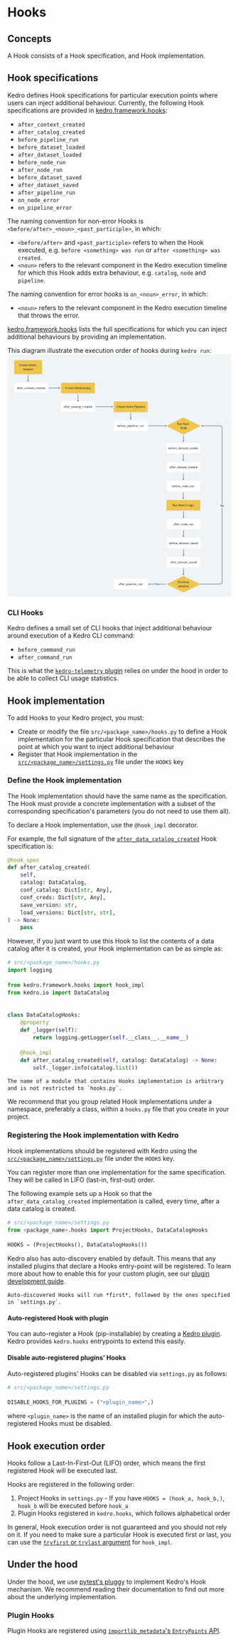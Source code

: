 # Hooks

## Concepts

A Hook consists of a Hook specification, and Hook implementation.

## Hook specifications

Kedro defines Hook specifications for particular execution points where users can inject additional behaviour. Currently, the following Hook specifications are provided in [kedro.framework.hooks](/kedro.framework.hooks):

* `after_context_created`
* `after_catalog_created`
* `before_pipeline_run`
* `before_dataset_loaded`
* `after_dataset_loaded`
* `before_node_run`
* `after_node_run`
* `before_dataset_saved`
* `after_dataset_saved`
* `after_pipeline_run`
* `on_node_error`
* `on_pipeline_error`

The naming convention for non-error Hooks is `<before/after>_<noun>_<past_participle>`, in which:

* `<before/after>` and `<past_participle>` refers to when the Hook executed, e.g. `before <something> was run` or `after <something> was created`.
* `<noun>` refers to the relevant component in the Kedro execution timeline for which this Hook adds extra behaviour, e.g. `catalog`, `node` and `pipeline`.

The naming convention for error hooks is `on_<noun>_error`, in which:

* `<noun>` refers to the relevant component in the Kedro execution timeline that throws the error.

[kedro.framework.hooks](/kedro.framework.hooks) lists the full specifications for which you can inject additional behaviours by providing an implementation.

This diagram illustrate the execution order of hooks during `kedro run`:
![kedro run hook execution order](../../source/meta/images/kedro_run_lifecycle.png)

### CLI Hooks

Kedro defines a small set of CLI hooks that inject additional behaviour around execution of a Kedro CLI command:

* `before_command_run`
* `after_command_run`

This is what the [`kedro-telemetry` plugin](https://github.com/kedro-org/kedro-plugins/tree/main/kedro-telemetry) relies on under the hood in order to be able to collect CLI usage statistics.

## Hook implementation

To add Hooks to your Kedro project, you must:

* Create or modify the file `src/<package_name>/hooks.py` to define a Hook implementation for the particular Hook specification that describes the point at which you want to inject additional behaviour
* Register that Hook implementation in the [`src/<package_name>/settings.py`](../kedro_project_setup/settings.md) file under the `HOOKS` key

### Define the Hook implementation
The Hook implementation should have the same name as the specification. The Hook must provide a concrete implementation with a subset of the corresponding specification's parameters (you do not need to use them all).

To declare a Hook implementation, use the `@hook_impl` decorator.

For example, the full signature of the [`after_data_catalog_created`](/kedro.framework.hooks.specs.DataCatalogSpecs) Hook specification is:

```python
@hook_spec
def after_catalog_created(
    self,
    catalog: DataCatalog,
    conf_catalog: Dict[str, Any],
    conf_creds: Dict[str, Any],
    save_version: str,
    load_versions: Dict[str, str],
) -> None:
    pass
```

However, if you just want to use this Hook to list the contents of a data catalog after it is created, your Hook implementation can be as simple as:

```python
# src/<package_name>/hooks.py
import logging

from kedro.framework.hooks import hook_impl
from kedro.io import DataCatalog


class DataCatalogHooks:
    @property
    def _logger(self):
        return logging.getLogger(self.__class__.__name__)

    @hook_impl
    def after_catalog_created(self, catalog: DataCatalog) -> None:
        self._logger.info(catalog.list())
```

```{note}
The name of a module that contains Hooks implementation is arbitrary and is not restricted to `hooks.py`.
```

We recommend that you group related Hook implementations under a namespace, preferably a class, within a `hooks.py` file that you create in your project.

### Registering the Hook implementation with Kedro

Hook implementations should be registered with Kedro using the [`src/<package_name>/settings.py`](../kedro_project_setup/settings.md) file under the `HOOKS` key.

You can register more than one implementation for the same specification. They will be called in LIFO (last-in, first-out) order.

The following example sets up a Hook so that the `after_data_catalog_created` implementation is called, every time, after a data catalog is created.

```python
# src/<package_name>/settings.py
from <package_name>.hooks import ProjectHooks, DataCatalogHooks

HOOKS = (ProjectHooks(), DataCatalogHooks())
```

Kedro also has auto-discovery enabled by default. This means that any installed plugins that declare a Hooks entry-point will be registered. To learn more about how to enable this for your custom plugin, see our [plugin development guide](../extend_kedro/plugins.md#hooks).

```{note}
Auto-discovered Hooks will run *first*, followed by the ones specified in `settings.py`.
```

#### Auto-registered Hook with plugin
You can auto-register a Hook (pip-installable) by creating a [Kedro plugin](https://docs.kedro.org/en/stable/extend_kedro/plugins.html#hooks). Kedro provides `kedro.hooks` entrypoints to extend this easily.


#### Disable auto-registered plugins' Hooks

Auto-registered plugins' Hooks can be disabled via `settings.py` as follows:

```python
# src/<package_name>/settings.py

DISABLE_HOOKS_FOR_PLUGINS = ("<plugin_name>",)
```

where `<plugin_name>` is the name of an installed plugin for which the auto-registered Hooks must be disabled.

## Hook execution order
Hooks follow a Last-In-First-Out (LIFO) order, which means the first registered Hook will be executed last.

Hooks are registered in the following order:

1. Project Hooks in `settings.py` - If you have `HOOKS = (hook_a, hook_b,)`, `hook_b` will be executed before `hook_a`
2. Plugin Hooks registered in `kedro.hooks`, which follows alphabetical order

In general, Hook execution order is not guaranteed and you should not rely on it. If you need to make sure a particular Hook is executed first or last, you can use the [`tryfirst` or `trylast` argument](https://pluggy.readthedocs.io/en/stable/index.html#call-time-order) for `hook_impl`.

## Under the hood

Under the hood, we use [pytest's pluggy](https://pluggy.readthedocs.io/en/latest/) to implement Kedro's Hook mechanism. We recommend reading their documentation to find out more about the underlying implementation.

### Plugin Hooks
Plugin Hooks are registered using [`importlib_metadata`'s `EntryPoints` API](https://docs.python.org/3/library/importlib.metadata.html).
